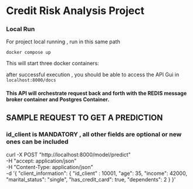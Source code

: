 # Credit Risk Analysis Project

### Local Run

For project local running , run in this same path

`docker compose up`

This will start three docker containers:

after successful execution , you should be able to access the API Gui in `localhost:8000/docs`

#### This API will orchestrate request back and forth with the REDIS message broker container and Postgres Container.


## SAMPLE REQUEST TO GET A PREDICTION

### id_client is MANDATORY , all other fields are optional or new ones can be included

curl -X POST "http://localhost:8000/model/predict" \
  -H "accept: application/json" \
  -H "Content-Type: application/json" \
  -d '{
    "client_information": {
      "id_client" : 10001,
      "age": 35,
      "income": 42000,
      "marital_status": "single",
      "has_credit_card": true,
      "dependents": 2
    }
}'
